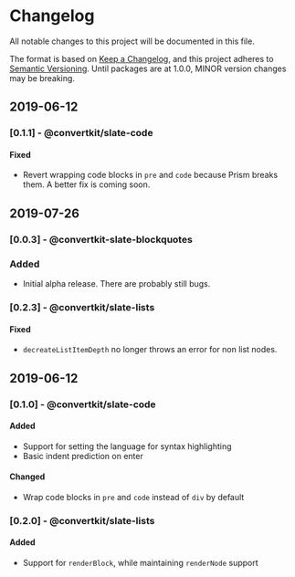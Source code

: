 # Changelog

All notable changes to this project will be documented in this file.

The format is based on [Keep a Changelog](https://keepachangelog.com/en/1.0.0/),
and this project adheres to [Semantic Versioning](https://semver.org/spec/v2.0.0.html).
Until packages are at 1.0.0, MINOR version changes may be breaking.

## 2019-06-12

### [0.1.1] - @convertkit/slate-code

#### Fixed

- Revert wrapping code blocks in `pre` and `code` because Prism breaks them.
  A better fix is coming soon.

## 2019-07-26

### [0.0.3] - @convertkit-slate-blockquotes

### Added

- Initial alpha release. There are probably still bugs.

### [0.2.3] - @convertkit/slate-lists

#### Fixed

- `decreateListItemDepth` no longer throws an error for non list nodes.

## 2019-06-12

### [0.1.0] - @convertkit/slate-code

#### Added

- Support for setting the language for syntax highlighting
- Basic indent prediction on enter

#### Changed

- Wrap code blocks in `pre` and `code` instead of `div` by default

### [0.2.0] - @convertkit/slate-lists

#### Added

- Support for `renderBlock`, while maintaining `renderNode` support

